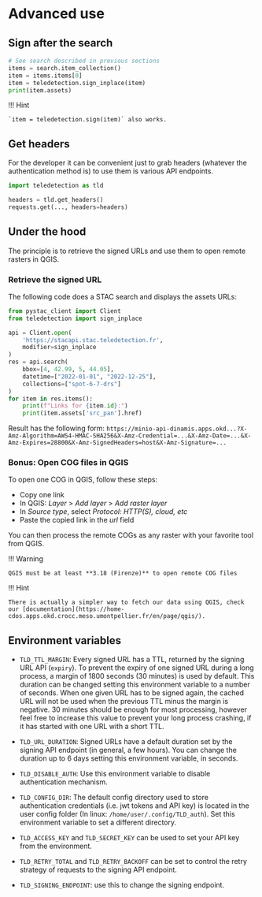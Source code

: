 # Advanced use

## Sign after the search

```python
# See search described in previous sections
items = search.item_collection()
item = items.items[0]
item = teledetection.sign_inplace(item)
print(item.assets)
```

!!! Hint

    `item = teledetection.sign(item)` also works.


## Get headers

For the developer it can be convenient just to grab headers (whatever the 
authentication method is) to use them is various API endpoints.

```python
import teledetection as tld

headers = tld.get_headers()
requests.get(..., headers=headers)
```


## Under the hood

The principle is to retrieve the signed URLs and use them to open remote
rasters in QGIS.

### Retrieve the signed URL

The following code does a STAC search and displays the assets URLs:

```python
from pystac_client import Client
from teledetection import sign_inplace

api = Client.open(
    'https://stacapi.stac.teledetection.fr', 
    modifier=sign_inplace
)
res = api.search(
    bbox=[4, 42.99, 5, 44.05], 
    datetime=["2022-01-01", "2022-12-25"],
    collections=["spot-6-7-drs"]
)
for item in res.items():
    print(f"Links for {item.id}:")
    print(item.assets['src_pan'].href)
```

Result has the following form: `https://minio-api-dinamis.apps.okd...?X-Amz-Algorithm=AWS4-HMAC-SHA256&X-Amz-Credential=...&X-Amz-Date=...&X-Amz-Expires=28800&X-Amz-SignedHeaders=host&X-Amz-Signature=...`

### Bonus: Open COG files in QGIS

To open one COG in QGIS, follow these steps:

- Copy one link
- In QGIS: *Layer* > *Add layer* > *Add raster layer*
- In *Source type*, select *Protocol: HTTP(S), cloud, etc*
- Paste the copied link in the *url* field

You can then process the remote COGs as any raster with your favorite tool 
from QGIS.

!!! Warning

    QGIS must be at least **3.18 (Firenze)** to open remote COG files

!!! Hint

    There is actually a simpler way to fetch our data using QGIS, check our [documentation](https://home-cdos.apps.okd.crocc.meso.umontpellier.fr/en/page/qgis/).



## Environment variables

- `TLD_TTL_MARGIN`: 
Every signed URL has a TTL, returned by the signing URL API (`expiry`).
To prevent the expiry of one signed URL during a long process, a margin of 
1800 seconds (30 minutes) is used by default. This duration can be changed 
setting this environment variable to a number of seconds. When one given 
URL has to be signed again, the cached URL will not be used when the 
previous TTL minus the margin is negative. 30 minutes should be enough 
for most processing, however feel free to increase this value to prevent 
your long process crashing, if it has started with one URL with a short TTL.

- `TLD_URL_DURATION`: 
Signed URLs have a default duration set by the signing API endpoint (in 
general, a few hours). You can change the duration up to 6 days setting 
this environment variable, in seconds.

- `TLD_DISABLE_AUTH`: 
Use this environment variable to disable authentication mechanism.

- `TLD_CONFIG_DIR`: 
The default config directory used to store authentication credentials (i.e. 
jwt tokens and API key) is located in the user config folder (In linux: 
`/home/user/.config/TLD_auth`). Set this environment variable to 
set a different directory.

- `TLD_ACCESS_KEY` and `TLD_SECRET_KEY` can be used to 
set your API key from the environment.

- `TLD_RETRY_TOTAL` and `TLD_RETRY_BACKOFF` can be set to 
control the retry strategy of requests to the signing API endpoint.

- `TLD_SIGNING_ENDPOINT`: use this to change the signing endpoint.
